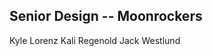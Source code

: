 Senior Design -- Moonrockers
------------------------------
Kyle Lorenz
Kali Regenold
Jack Westlund
